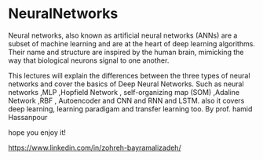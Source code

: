 # NeuralNetworks
Neural networks, also known as artificial neural networks (ANNs) are a subset of machine learning and are at the heart of deep learning algorithms. Their name and structure are inspired by the human brain, mimicking the way that biological neurons signal to one another.

This lectures will explain the differences between the three types of neural networks and cover the basics of Deep Neural Networks. Such as neural networks ,MLP ,Hopfield Network , self-organizing map (SOM) ,Adaline Network ,RBF , Autoencoder and CNN and RNN and LSTM. also it covers deep learning, learning paradigam and transfer learning too. By prof. hamid Hassanpour

hope you enjoy it!

https://www.linkedin.com/in/zohreh-bayramalizadeh/

